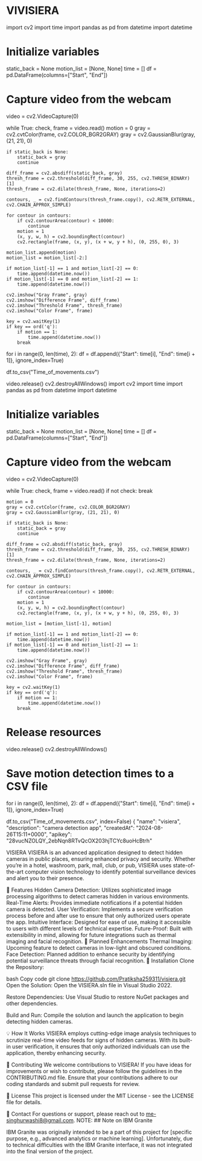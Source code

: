 # VIVISIERA

import cv2
import time
import pandas as pd
from datetime import datetime

# Initialize variables
static_back = None
motion_list = [None, None]
time = []
df = pd.DataFrame(columns=["Start", "End"])

# Capture video from the webcam
video = cv2.VideoCapture(0)

while True:
    check, frame = video.read()
    motion = 0
    gray = cv2.cvtColor(frame, cv2.COLOR_BGR2GRAY)
    gray = cv2.GaussianBlur(gray, (21, 21), 0)

    if static_back is None:
        static_back = gray
        continue

    diff_frame = cv2.absdiff(static_back, gray)
    thresh_frame = cv2.threshold(diff_frame, 30, 255, cv2.THRESH_BINARY)[1]
    thresh_frame = cv2.dilate(thresh_frame, None, iterations=2)

    contours, _ = cv2.findContours(thresh_frame.copy(), cv2.RETR_EXTERNAL, cv2.CHAIN_APPROX_SIMPLE)

    for contour in contours:
        if cv2.contourArea(contour) < 10000:
            continue
        motion = 1
        (x, y, w, h) = cv2.boundingRect(contour)
        cv2.rectangle(frame, (x, y), (x + w, y + h), (0, 255, 0), 3)

    motion_list.append(motion)
    motion_list = motion_list[-2:]

    if motion_list[-1] == 1 and motion_list[-2] == 0:
        time.append(datetime.now())
    if motion_list[-1] == 0 and motion_list[-2] == 1:
        time.append(datetime.now())

    cv2.imshow("Gray Frame", gray)
    cv2.imshow("Difference Frame", diff_frame)
    cv2.imshow("Threshold Frame", thresh_frame)
    cv2.imshow("Color Frame", frame)

    key = cv2.waitKey(1)
    if key == ord('q'):
        if motion == 1:
            time.append(datetime.now())
        break

for i in range(0, len(time), 2):
    df = df.append({"Start": time[i], "End": time[i + 1]}, ignore_index=True)

df.to_csv("Time_of_movements.csv")

video.release()
cv2.destroyAllWindows() 
import cv2
import time
import pandas as pd
from datetime import datetime

# Initialize variables
static_back = None
motion_list = [None, None]
time = []
df = pd.DataFrame(columns=["Start", "End"])

# Capture video from the webcam
video = cv2.VideoCapture(0)

while True:
    check, frame = video.read()
    if not check:
        break

    motion = 0
    gray = cv2.cvtColor(frame, cv2.COLOR_BGR2GRAY)
    gray = cv2.GaussianBlur(gray, (21, 21), 0)

    if static_back is None:
        static_back = gray
        continue

    diff_frame = cv2.absdiff(static_back, gray)
    thresh_frame = cv2.threshold(diff_frame, 30, 255, cv2.THRESH_BINARY)[1]
    thresh_frame = cv2.dilate(thresh_frame, None, iterations=2)

    contours, _ = cv2.findContours(thresh_frame.copy(), cv2.RETR_EXTERNAL, cv2.CHAIN_APPROX_SIMPLE)

    for contour in contours:
        if cv2.contourArea(contour) < 10000:
            continue
        motion = 1
        (x, y, w, h) = cv2.boundingRect(contour)
        cv2.rectangle(frame, (x, y), (x + w, y + h), (0, 255, 0), 3)

    motion_list = [motion_list[-1], motion]

    if motion_list[-1] == 1 and motion_list[-2] == 0:
        time.append(datetime.now())
    if motion_list[-1] == 0 and motion_list[-2] == 1:
        time.append(datetime.now())

    cv2.imshow("Gray Frame", gray)
    cv2.imshow("Difference Frame", diff_frame)
    cv2.imshow("Threshold Frame", thresh_frame)
    cv2.imshow("Color Frame", frame)

    key = cv2.waitKey(1)
    if key == ord('q'):
        if motion == 1:
            time.append(datetime.now())
        break

# Release resources
video.release()
cv2.destroyAllWindows()

# Save motion detection times to a CSV file
for i in range(0, len(time), 2):
    df = df.append({"Start": time[i], "End": time[i + 1]}, ignore_index=True)

df.to_csv("Time_of_movements.csv", index=False)
{
	"name": "visiera",
	"description": "camera detection app",
	"createdAt": "2024-08-26T15:11+0000",
	"apikey": "28vucNZOLQY_2ebNqn8RTvQcOX203hjTCYc8uoHcBtrh"



VISIERA
VISIERA is an advanced application designed to detect hidden cameras in public places, ensuring enhanced privacy and security. Whether you’re in a hotel, washroom, park, mall, club, or pub, VISIERA uses state-of-the-art computer vision technology to identify potential surveillance devices and alert you to their presence.

🚀 Features
Hidden Camera Detection: Utilizes sophisticated image processing algorithms to detect cameras hidden in various environments.
Real-Time Alerts: Provides immediate notifications if a potential hidden camera is detected.
User Verification: Implements a secure verification process before and after use to ensure that only authorized users operate the app.
Intuitive Interface: Designed for ease of use, making it accessible to users with different levels of technical expertise.
Future-Proof: Built with extensibility in mind, allowing for future integrations such as thermal imaging and facial recognition.
🌟 Planned Enhancements
Thermal Imaging: Upcoming feature to detect cameras in low-light and obscured conditions.
Face Detection: Planned addition to enhance security by identifying potential surveillance threats through facial recognition.
📂 Installation
Clone the Repository:

bash
Copy code
git clone https://github.com/Pratiksha259311/visiera.git
Open the Solution: Open the VISIERA.sln file in Visual Studio 2022.

Restore Dependencies: Use Visual Studio to restore NuGet packages and other dependencies.

Build and Run: Compile the solution and launch the application to begin detecting hidden cameras.

💡 How It Works
VISIERA employs cutting-edge image analysis techniques to scrutinize real-time video feeds for signs of hidden cameras. With its built-in user verification, it ensures that only authorized individuals can use the application, thereby enhancing security.

🤝 Contributing
We welcome contributions to VISIERA! If you have ideas for improvements or wish to contribute, please follow the guidelines in the CONTRIBUTING.md file. Ensure that your contributions adhere to our coding standards and submit pull requests for review.

📝 License
This project is licensed under the MIT License - see the LICENSE file for details.

💬 Contact
For questions or support, please reach out to me-singhurwashi8@gmail.com.
NOTE: ## Note on IBM Granite

IBM Granite was originally intended to be a part of this project for [specific purpose, e.g., advanced analytics or machine learning]. Unfortunately, due to technical difficulties with the IBM Granite interface, it was not integrated into the final version of the project.




